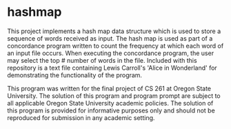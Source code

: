 # hashmap
This project implements a hash map data structure which is used to store a sequence of words received as input. The hash map is used as part of a concordance program written to count the frequency at which each word of an input file occurs. When executing the concordance program, the user may select the top # number of words in the file. Included with this repository is a text file containing Lewis Carroll's 'Alice in Wonderland' for demonstrating the functionality of the program.

This program was written for the final project of CS 261 at Oregon State University. The solution of this program and program prompt are subject to all applicable Oregon State University academic policies. The solution of this program is provided for informative purposes only and should not be reproduced for submission in any academic setting.
